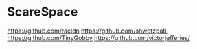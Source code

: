 # ScareSpace

https://github.com/racldn
https://github.com/shwetzpatil
https://github.com/TinyGobby
https://github.com/victorjefferies/